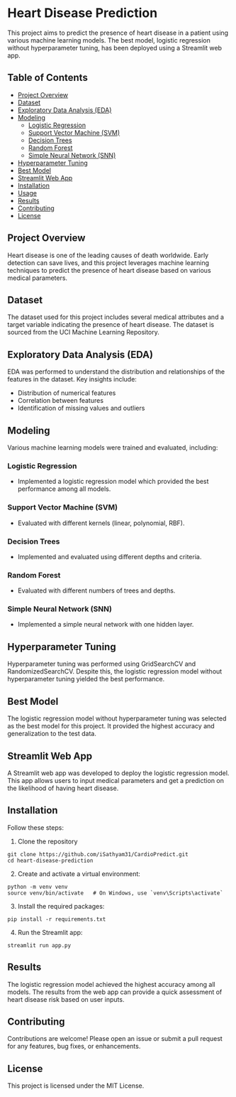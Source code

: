 # Heart Disease Prediction

This project aims to predict the presence of heart disease in a patient using various machine learning models. The best model, logistic regression without hyperparameter tuning, has been deployed using a Streamlit web app.

## Table of Contents
- [Project Overview](#project-overview)
- [Dataset](#dataset)
- [Exploratory Data Analysis (EDA)](#exploratory-data-analysis-eda)
- [Modeling](#modeling)
  - [Logistic Regression](#logistic-regression)
  - [Support Vector Machine (SVM)](#support-vector-machine-svm)
  - [Decision Trees](#decision-trees)
  - [Random Forest](#random-forest)
  - [Simple Neural Network (SNN)](#simple-neural-network-snn)
- [Hyperparameter Tuning](#hyperparameter-tuning)
- [Best Model](#best-model)
- [Streamlit Web App](#streamlit-web-app)
- [Installation](#installation)
- [Usage](#usage)
- [Results](#results)
- [Contributing](#contributing)
- [License](#license)

## Project Overview
Heart disease is one of the leading causes of death worldwide. Early detection can save lives, and this project leverages machine learning techniques to predict the presence of heart disease based on various medical parameters.

## Dataset
The dataset used for this project includes several medical attributes and a target variable indicating the presence of heart disease. The dataset is sourced from the UCI Machine Learning Repository.

## Exploratory Data Analysis (EDA)
EDA was performed to understand the distribution and relationships of the features in the dataset. Key insights include:
- Distribution of numerical features
- Correlation between features
- Identification of missing values and outliers

## Modeling
Various machine learning models were trained and evaluated, including:

### Logistic Regression
- Implemented a logistic regression model which provided the best performance among all models.

### Support Vector Machine (SVM)
- Evaluated with different kernels (linear, polynomial, RBF).

### Decision Trees
- Implemented and evaluated using different depths and criteria.

### Random Forest
- Evaluated with different numbers of trees and depths.

### Simple Neural Network (SNN)
- Implemented a simple neural network with one hidden layer.

## Hyperparameter Tuning
Hyperparameter tuning was performed using GridSearchCV and RandomizedSearchCV. Despite this, the logistic regression model without hyperparameter tuning yielded the best performance.

## Best Model
The logistic regression model without hyperparameter tuning was selected as the best model for this project. It provided the highest accuracy and generalization to the test data.

## Streamlit Web App
A Streamlit web app was developed to deploy the logistic regression model. This app allows users to input medical parameters and get a prediction on the likelihood of having heart disease.

## Installation

Follow these steps:
1. Clone the repository
```
git clone https://github.com/iSathyam31/CardioPredict.git
cd heart-disease-prediction
```   

2. Create and activate a virtual environment:
```
python -m venv venv
source venv/bin/activate   # On Windows, use `venv\Scripts\activate`
```

3. Install the required packages:
```
pip install -r requirements.txt
```

4. Run the Streamlit app:
```
streamlit run app.py
```

## Results
The logistic regression model achieved the highest accuracy among all models. The results from the web app can provide a quick assessment of heart disease risk based on user inputs.

## Contributing
Contributions are welcome! Please open an issue or submit a pull request for any features, bug fixes, or enhancements.

## License
This project is licensed under the MIT License.